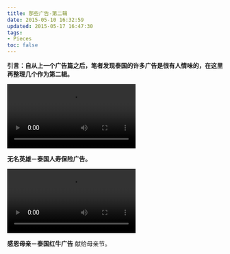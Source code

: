 ```yaml
---
title: 那些广告-第二辑
date: 2015-05-10 16:32:59
updated: 2015-05-17 16:47:30
tags: 
- Pieces
toc: false
---
```

**引言：自从上一个广告篇之后，笔者发现泰国的许多广告是很有人情味的，在这里再整理几个作为第二辑。**

<video controls="controls" preload="auto" src="a.mp4" ></video>

**无名英雄－泰国人寿保险广告。**

<video controls="controls" preload="auto" src="b.mp4" ></video>

**感恩母亲－泰国红牛广告**
献给母亲节。
